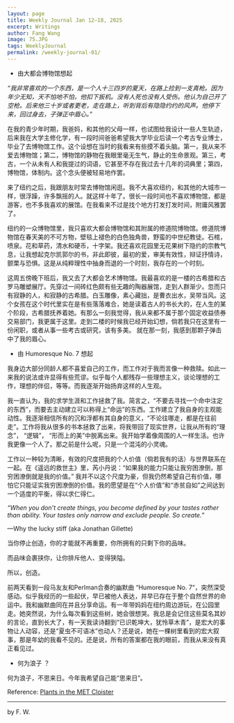 ```yaml
---
layout: page
title: Weekly Journal Jan 12–18, 2025
excerpt: Writings
author: Fang Wang
image: 75.JPG
tags: WeeklyJournal
permalink: /weekly-journal-01/
---
```


- 由大都会博物馆想起

*“我非常喜欢的一个东西，是一个人十三四岁的夏天，在路上捡到一支真枪。因为年少无知，天不怕地不怕，他扣下扳机。没有人死也没有人受伤。他认为自己开了空枪。后来他三十岁或者更老，走在路上，听到背后有隐隐约约的风声。他停下来，回过身去，子弹正中眉心。”*

在我的青少年时期，我爸妈，和其他的父母一样，也试图给我设计一些人生轨迹，后来我在大学主修化学，有一段时间爸爸希望我大学毕业后读一个考古专业博士，毕业了去博物馆工作。这个设想在当时的我看来有些摸不着头脑。第一，我从来不爱去博物馆；第二，博物馆的静物在我眼里毫无生气，静止的生命景观。第三，考古，一个从未有人和我提过的词语，它甚至不存在我过去十几年的词典里；第四，博物馆，体制内。这个念头便被轻易地作罢。

来了纽约之后，我跟朋友时常去博物馆闲逛。我不大喜欢纽约，和其他的大城市一样，很浮躁，许多飘摇的人。就这样十年了。很长一段时间也不喜欢博物馆，都是游客，也不多我喜欢的展馆。在我看来不过是找个地方打发打发时间，附庸风雅罢了。

纽约的一众博物馆里，我只喜欢大都会博物馆和其附属的修道院博物馆。修道院博物馆在春天美的不可方物，壁毯上褪色的白色独角兽，野蛮的中世纪教徒。石棺，喷泉。花和草药，清水和硬币，十字架。我还喜欢花园里无花果树下隐约的宗教气息，让我想起克尔凯郭尔的书，非此即彼，最初的爱，审美有效性，辩证抒情诗，颤栗与恐惧。这是从纯粹理性中抽身而退的一个时刻，我存在的一个时刻。

这周五傍晚下班后，我又去了大都会艺术博物馆。我最喜欢的是一楼的古希腊和古罗马雕塑展厅。先穿过一间砖红色颇有些无趣的陶器展馆，走到人群渐少。忽而只有寂静的人，和寂静的古希腊。白玉雕像，素心藏拙，是曹衣出水，吴带当风。这个女孩在这个时代里实在是有些落落难合，她是读着古人的书长大的，在人生的某个阶段，古希腊抚养着她。有那么一刻我觉得，我从来都不属于那个固定收益债券交易部门，我更属于这里。走到二楼的时候我已经开始幻想，倘若我只在这里有一份闲职，或者从事一些考古或研究，该有多美。 就在那一刻，我感到那颗子弹击中了我的眉心。



- 由 Humoresque No. 7 想起

我身边大部分同龄人都不喜爱自己的工作，而工作对于我而言像一种救赎。如此一来我的说法或许显得有些荒谬。似乎每个人都残存一些理想主义，谈论理想的工作，理想的伴侣，等等。而我逐渐开始扬弃这样的人生观。

我一直认为，我的求学生涯和工作拯救了我。简言之，“不要去寻找一个命中注定的东西”，而要去主动建立可以称得上“命运”的东西。工作建立了我自身的主观能动性。我逐渐相信所有的沉和浮都有其自身的意义，“不论往哪走，都是在往前走”。工作将我从很多的书本拯救了出来，将我带回了现实世界，让我从所有的“理念”， “逻辑”， “形而上的美”中脱离出来。我开始学着像周围的人一样生活。也许我更像一个人了。那之前是什么呢，只是一个混沌的小灵魂。

工作以一种较为清晰，有效的尺度把我的个人价值（倘若我有的话）与世界联系在一起。在《遥远的救世主》里，芮小丹说：“如果我的能力只能让我穷困潦倒，那穷困潦倒就是我的价值。” 我并不以这个尺度为豪，但我仍然希望自己有价值，哪怕它只能证实我穷困潦倒的价值。我的愿望是在“个人价值”和“赤贫自如”之间达到一个适度的平衡，得以求仁得仁。



*“When you don’t create things, you become defined by your tastes rather than ability. Your tastes only narrow and exclude people. So create.”*

—Why the lucky stiff (aka Jonathan Gillette)

当你停止创造，你的才能就不再重要，你所拥有的只剩下你的品味。

而品味会裹挟你，让你排斥他人、变得狭隘。

所以，创造。

前两天看到一段马友友和Perlman合奏的幽默曲 “Humoresque No. 7“，突然深受感动。似乎我经历的一些起伏，早已被他人表达，并早已存在于整个自然世界的命运中。我和幽默曲同在并且分享命运。有一年带妈妈在纽约周边游玩，在公园里走。她突然说，为什么每次看到这些树，她会很想哭。我总是会记住这些莫名其妙的言论，直到长大了，有一天我读诗翻到“已识乾坤大，犹怜草木青”，是宏大的事物让人动容，还是“夏虫不可语冰”也动人？还是说，她在一棵树里看到的宏大叙事，那是年幼的我看不见的。还是说，所有的答案都在我的眼前，而我从来没有真正看见过。



- 何为浪子 ？

何为浪子，不思来日。今年我希望自己能“思来日”。



Reference: [Plants in the MET Cloister](https://www.metmuseum.org/about-the-met/collection-areas/medieval-art-and-the-cloisters/met-cloisters-gardens)

****

 by F. W. 
